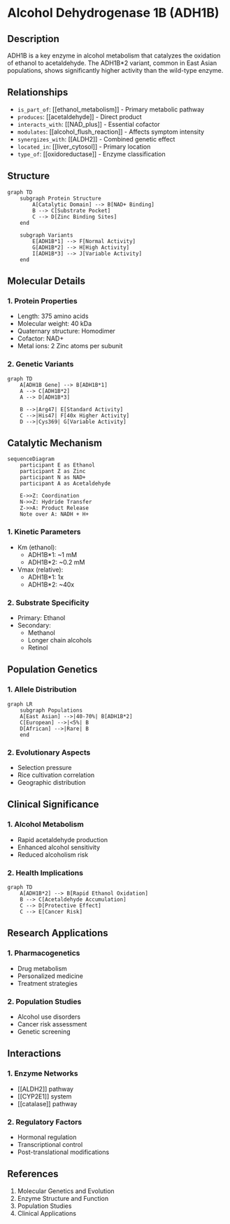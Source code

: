# Alcohol Dehydrogenase 1B (ADH1B)

## Description
ADH1B is a key enzyme in alcohol metabolism that catalyzes the oxidation of ethanol to acetaldehyde. The ADH1B*2 variant, common in East Asian populations, shows significantly higher activity than the wild-type enzyme.

## Relationships
- `is_part_of`: [[ethanol_metabolism]] - Primary metabolic pathway
- `produces`: [[acetaldehyde]] - Direct product
- `interacts_with`: [[NAD_plus]] - Essential cofactor
- `modulates`: [[alcohol_flush_reaction]] - Affects symptom intensity
- `synergizes_with`: [[ALDH2]] - Combined genetic effect
- `located_in`: [[liver_cytosol]] - Primary location
- `type_of`: [[oxidoreductase]] - Enzyme classification

## Structure

```mermaid
graph TD
    subgraph Protein Structure
        A[Catalytic Domain] --> B[NAD+ Binding]
        B --> C[Substrate Pocket]
        C --> D[Zinc Binding Sites]
    end
    
    subgraph Variants
        E[ADH1B*1] --> F[Normal Activity]
        G[ADH1B*2] --> H[High Activity]
        I[ADH1B*3] --> J[Variable Activity]
    end
```

## Molecular Details

### 1. Protein Properties
- Length: 375 amino acids
- Molecular weight: 40 kDa
- Quaternary structure: Homodimer
- Cofactor: NAD+
- Metal ions: 2 Zinc atoms per subunit

### 2. Genetic Variants
```mermaid
graph TD
    A[ADH1B Gene] --> B[ADH1B*1]
    A --> C[ADH1B*2]
    A --> D[ADH1B*3]
    
    B -->|Arg47| E[Standard Activity]
    C -->|His47| F[40x Higher Activity]
    D -->|Cys369| G[Variable Activity]
```

## Catalytic Mechanism

```mermaid
sequenceDiagram
    participant E as Ethanol
    participant Z as Zinc
    participant N as NAD+
    participant A as Acetaldehyde
    
    E->>Z: Coordination
    N->>Z: Hydride Transfer
    Z->>A: Product Release
    Note over A: NADH + H+
```

### 1. Kinetic Parameters
- Km (ethanol):
  - ADH1B*1: ~1 mM
  - ADH1B*2: ~0.2 mM
- Vmax (relative):
  - ADH1B*1: 1x
  - ADH1B*2: ~40x

### 2. Substrate Specificity
- Primary: Ethanol
- Secondary:
  - Methanol
  - Longer chain alcohols
  - Retinol

## Population Genetics

### 1. Allele Distribution
```mermaid
graph LR
    subgraph Populations
    A[East Asian] -->|40-70%| B[ADH1B*2]
    C[European] -->|<5%| B
    D[African] -->|Rare| B
    end
```

### 2. Evolutionary Aspects
- Selection pressure
- Rice cultivation correlation
- Geographic distribution

## Clinical Significance

### 1. Alcohol Metabolism
- Rapid acetaldehyde production
- Enhanced alcohol sensitivity
- Reduced alcoholism risk

### 2. Health Implications
```mermaid
graph TD
    A[ADH1B*2] --> B[Rapid Ethanol Oxidation]
    B --> C[Acetaldehyde Accumulation]
    C --> D[Protective Effect]
    C --> E[Cancer Risk]
```

## Research Applications

### 1. Pharmacogenetics
- Drug metabolism
- Personalized medicine
- Treatment strategies

### 2. Population Studies
- Alcohol use disorders
- Cancer risk assessment
- Genetic screening

## Interactions

### 1. Enzyme Networks
- [[ALDH2]] pathway
- [[CYP2E1]] system
- [[catalase]] pathway

### 2. Regulatory Factors
- Hormonal regulation
- Transcriptional control
- Post-translational modifications

## References
1. Molecular Genetics and Evolution
2. Enzyme Structure and Function
3. Population Studies
4. Clinical Applications 